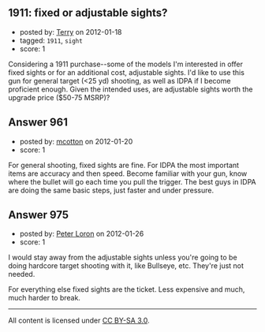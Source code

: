## 1911: fixed or adjustable sights?

- posted by: [Terry](https://stackexchange.com/users/-1/375-terry) on 2012-01-18
- tagged: `1911`, `sight`
- score: 1

Considering a 1911 purchase--some of the models I'm interested in offer fixed sights or for an additional cost, adjustable sights.  I'd like to use this gun for general target (<25 yd) shooting, as well as IDPA if I become proficient enough.  Given the intended uses, are adjustable sights worth the upgrade price ($50-75 MSRP)?


## Answer 961

- posted by: [mcotton](https://stackexchange.com/users/-1/359-mcotton) on 2012-01-20
- score: 1

For general shooting, fixed sights are fine.  For IDPA the most important items are accuracy and then speed.  Become familiar with your gun, know where the bullet will go each time you pull the trigger.  The best guys in IDPA are doing the same basic steps, just faster and under pressure.


## Answer 975

- posted by: [Peter Loron](https://stackexchange.com/users/-1/390-peter-loron) on 2012-01-26
- score: 1

I would stay away from the adjustable sights unless you're going to be doing hardcore target shooting with it, like Bullseye, etc. They're just not needed.

For everything else fixed sights are the ticket. Less expensive and much, much harder to break.



---

All content is licensed under [CC BY-SA 3.0](https://creativecommons.org/licenses/by-sa/3.0/).
